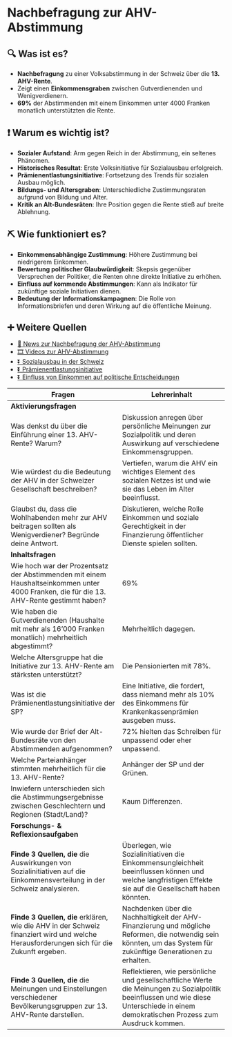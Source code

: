 # Nachbefragung zur AHV-Abstimmung

## 🔍 Was ist es?
- **Nachbefragung** zu einer Volksabstimmung in der Schweiz über die **13. AHV-Rente**.
- Zeigt einen **Einkommensgraben** zwischen Gutverdienenden und Wenigverdienern.
- **69%** der Abstimmenden mit einem Einkommen unter 4000 Franken monatlich unterstützten die Rente.

## ❗ Warum es wichtig ist?
- **Sozialer Aufstand**: Arm gegen Reich in der Abstimmung, ein seltenes Phänomen.
- **Historisches Resultat**: Erste Volksinitiative für Sozialausbau erfolgreich.
- **Prämienentlastungsinitiative**: Fortsetzung des Trends für sozialen Ausbau möglich.
- **Bildungs- und Altersgraben**: Unterschiedliche Zustimmungsraten aufgrund von Bildung und Alter.
- **Kritik an Alt-Bundesräten**: Ihre Position gegen die Rente stieß auf breite Ablehnung.

## ⛏ Wie funktioniert es?
- **Einkommensabhängige Zustimmung**: Höhere Zustimmung bei niedrigerem Einkommen.
- **Bewertung politischer Glaubwürdigkeit**: Skepsis gegenüber Versprechen der Politiker, die Renten ohne direkte Initiative zu erhöhen.
- **Einfluss auf kommende Abstimmungen**: Kann als Indikator für zukünftige soziale Initiativen dienen.
- **Bedeutung der Informationskampagnen**: Die Rolle von Informationsbriefen und deren Wirkung auf die öffentliche Meinung.

## ➕ Weitere Quellen
- [📄 News zur Nachbefragung der AHV-Abstimmung](https://www.google.com/search?q=Nachbefragung+AHV-Abstimmung&tbm=nws)
- [🎞 Videos zur AHV-Abstimmung](https://www.google.com/search?q=AHV-Abstimmung&tbm=vid)
- [⏬ Sozialausbau in der Schweiz](https://www.google.com/search?q=Sozialausbau+in+der+Schweiz)
- [⏬ Prämienentlastungsinitiative](https://www.google.com/search?q=Prämienentlastungsinitiative)
- [⏬ Einfluss von Einkommen auf politische Entscheidungen](https://www.google.com/search?q=Einfluss+von+Einkommen+auf+politische+Entscheidungen)

| Fragen                                                                                                                                   | Lehrerinhalt                                                                                                                                                                          |
| ---------------------------------------------------------------------------------------------------------------------------------------- | ------------------------------------------------------------------------------------------------------------------------------------------------------------------------------------- |
| **Aktivierungsfragen**                                                                                                                   |                                                                                                                                                                                       |
| Was denkst du über die Einführung einer 13. AHV-Rente? Warum?                                                                            | Diskussion anregen über persönliche Meinungen zur Sozialpolitik und deren Auswirkung auf verschiedene Einkommensgruppen.                                                              |
| Wie würdest du die Bedeutung der AHV in der Schweizer Gesellschaft beschreiben?                                                          | Vertiefen, warum die AHV ein wichtiges Element des sozialen Netzes ist und wie sie das Leben im Alter beeinflusst.                                                                    |
| Glaubst du, dass die Wohlhabenden mehr zur AHV beitragen sollten als Wenigverdiener? Begründe deine Antwort.                             | Diskutieren, welche Rolle Einkommen und soziale Gerechtigkeit in der Finanzierung öffentlicher Dienste spielen sollten.                                                               |
| **Inhaltsfragen**                                                                                                                        |                                                                                                                                                                                       |
| Wie hoch war der Prozentsatz der Abstimmenden mit einem Haushaltseinkommen unter 4000 Franken, die für die 13. AHV-Rente gestimmt haben? | 69%                                                                                                                                                                                   |
| Wie haben die Gutverdienenden (Haushalte mit mehr als 16’000 Franken monatlich) mehrheitlich abgestimmt?                                 | Mehrheitlich dagegen.                                                                                                                                                                 |
| Welche Altersgruppe hat die Initiative zur 13. AHV-Rente am stärksten unterstützt?                                                       | Die Pensionierten mit 78%.                                                                                                                                                            |
| Was ist die Prämienentlastungsinitiative der SP?                                                                                         | Eine Initiative, die fordert, dass niemand mehr als 10% des Einkommens für Krankenkassenprämien ausgeben muss.                                                                        |
| Wie wurde der Brief der Alt-Bundesräte von den Abstimmenden aufgenommen?                                                                 | 72% hielten das Schreiben für unpassend oder eher unpassend.                                                                                                                          |
| Welche Parteianhänger stimmten mehrheitlich für die 13. AHV-Rente?                                                                       | Anhänger der SP und der Grünen.                                                                                                                                                       |
| Inwiefern unterschieden sich die Abstimmungsergebnisse zwischen Geschlechtern und Regionen (Stadt/Land)?                                 | Kaum Differenzen.                                                                                                                                                                     |
| **Forschungs- & Reflexionsaufgaben**                                                                                                     |                                                                                                                                                                                       |
| **Finde 3 Quellen, die** die Auswirkungen von Sozialinitiativen auf die Einkommensverteilung in der Schweiz analysieren.                 | Überlegen, wie Sozialinitiativen die Einkommensungleichheit beeinflussen können und welche langfristigen Effekte sie auf die Gesellschaft haben könnten.                              |
| **Finde 3 Quellen, die** erklären, wie die AHV in der Schweiz finanziert wird und welche Herausforderungen sich für die Zukunft ergeben. | Nachdenken über die Nachhaltigkeit der AHV-Finanzierung und mögliche Reformen, die notwendig sein könnten, um das System für zukünftige Generationen zu erhalten.                     |
| **Finde 3 Quellen, die** die Meinungen und Einstellungen verschiedener Bevölkerungsgruppen zur 13. AHV-Rente darstellen.                 | Reflektieren, wie persönliche und gesellschaftliche Werte die Meinungen zu Sozialpolitik beeinflussen und wie diese Unterschiede in einem demokratischen Prozess zum Ausdruck kommen. |

